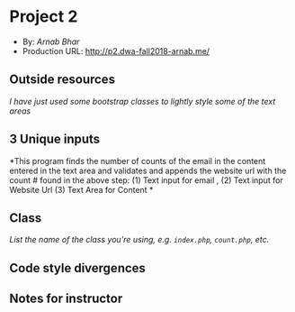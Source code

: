 # Project 2
+ By: *Arnab Bhar*
+ Production URL: <http://p2.dwa-fall2018-arnab.me/>

## Outside resources
*I have just used some bootstrap classes to lightly style some of the text areas*

## 3 Unique inputs
*This program finds the number of counts of the email in the content entered in the text area and validates and appends the website url with the count # found in the above step: (1) Text input for email , (2) Text input for Website Url  (3) Text Area for Content *

## Class
*List the name of the class you're using, e.g. `index.php`, `count.php`, etc.*

## Code style divergences


## Notes for instructor

